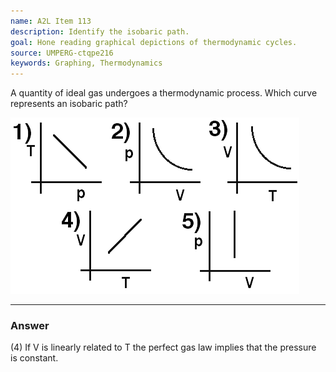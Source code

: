 ```yaml
---
name: A2L Item 113
description: Identify the isobaric path.
goal: Hone reading graphical depictions of thermodynamic cycles.
source: UMPERG-ctqpe216
keywords: Graphing, Thermodynamics
---
```


A quantity of ideal gas undergoes a thermodynamic process.  Which curve
represents an isobaric path?

![Item113_fig1.gif](../images/Item113_fig1.gif)

<hr/>

### Answer

(4) If V is linearly related to T the perfect gas law implies that the
pressure is constant.
